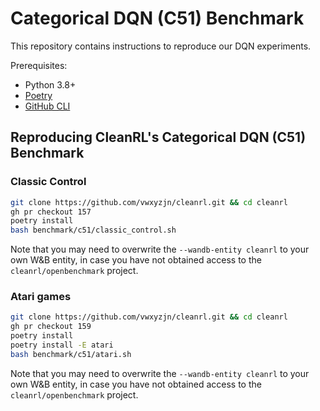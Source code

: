 # Categorical DQN (C51) Benchmark

This repository contains instructions to reproduce our DQN experiments.

Prerequisites:
* Python 3.8+
* [Poetry](https://python-poetry.org)
* [GitHub CLI](https://cli.github.com/)


## Reproducing CleanRL's Categorical DQN (C51) Benchmark

### Classic Control

```bash
git clone https://github.com/vwxyzjn/cleanrl.git && cd cleanrl
gh pr checkout 157
poetry install
bash benchmark/c51/classic_control.sh
```

Note that you may need to overwrite the `--wandb-entity cleanrl` to your own W&B entity, in case you have not obtained access to the `cleanrl/openbenchmark` project.


### Atari games

```bash
git clone https://github.com/vwxyzjn/cleanrl.git && cd cleanrl
gh pr checkout 159
poetry install
poetry install -E atari
bash benchmark/c51/atari.sh
```

Note that you may need to overwrite the `--wandb-entity cleanrl` to your own W&B entity, in case you have not obtained access to the `cleanrl/openbenchmark` project.
